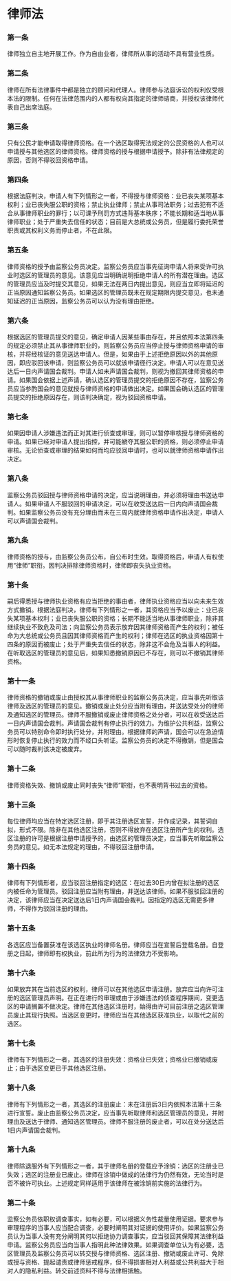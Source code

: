 # 律师法

### 第一条

律师独立自主地开展工作。作为自由业者，律师所从事的活动不具有营业性质。

### 第二条

律师在所有法律事件中都是独立的顾问和代理人。律师参与法庭诉讼的权利仅受根本法的限制。任何在法律范围内的人都有权向其指定的律师谘商，并授权该律师代表自己出席法庭。

### 第三条

只有公民才能申请取得律师资格。在一个选区取得宪法规定的公民资格的人也可以申请授与其他选区的律师资格。律师资格的授与根据申请授予。除非有法律规定的原因，否则不得驳回资格申请。

### 第四条

根据法庭判决，申请人有下列情形之一者，不得授与律师资格：业已丧失某项基本权利；业已丧失服公职的资格；禁止执业律师；禁止从事司法职务；过去犯有不适合从事律师职业的罪行；以可课予刑罚方式违背基本秩序；不能长期和适当地从事律师职业；处于严重失去信任的状态；目前是大总统或公务员，但是履行委托荣誉职责或其权利义务而停止者，不在此限。

### 第五条

律师资格的授予由监察公务员决定。监察公务员应当事先征询申请人将来受许可执业时选区的管理员的意见。该意见应当明确说明拒绝申请人的所有潜在理由。选区的管理员应当及时提交其意见，如果无法在两日内提出意见，则应当立即将延迟的正当原因通知监察公务员。如果选区的管理员既未在规定期限内提交意见，也未通知延迟的正当原因，监察公务员可以认为没有理由拒绝。

### 第六条

根据选区的管理员提交的意见，确定申请人因某些事由存在，并且依照本法第四条的规定必须禁止其从事律师职业的，则监察公务员应当停止授与律师资格申请的审核，并将经核证的意见送达申请人。但是，如果由于上述拒绝原因以外的其他原因，即应驳回该申请，则监察公务员可以就该申请径行决定。申请人可以在意见送达后一日内声请国会裁判。申请人如未声请国会裁判，则视为撤回其律师资格的申请。如果国会依据上述声请，确认选区的管理员提交的拒绝原因不存在，监察公务员应当参酌国会的意见就授与律师资格的申请做出决定。如果国会确认选区的管理员提交的拒绝原因存在，则该判决确定，视为驳回资格申请。

### 第七条

如果因申请人涉嫌违法而正对其进行侦查或审理，则可以暂停审核授与律师资格的申请。如果已经对申请人提出指控，并可能褫夺其服公职的资格，则必须停止申请审核。无论侦查或审理的结果如何而均应驳回申请时，也可以就律师资格申请作出决定。

### 第八条

监察公务员驳回授与律师资格申请的决定，应当说明理由，并必须将理由书送达申请人。如果申请人不服驳回的申请决定，可以在收受送达后一日内向声请国会裁判。如果监察公务员没有充分理由而未在三周内就律师资格申请作出决定，申请人可以声请国会裁判。

### 第九条

律师资格的授与，由监察公务员公布，自公布时生效。取得资格后，申请人有权使用“律师”职衔。因判决排除律师资格时，律师即丧失执业资格。

### 第十条

嗣后得悉授与律师执业资格有应当拒绝的事由者，律师执业资格应当以向未来生效方式撤销。根据法庭判决，律师有下列情形之一者，其资格应当予以废止：业已丧失某项基本权利；业已丧失服公职的资格；长期不能适当地从事律师职业，除非其继续执业不致危及司法；向监察公务员表示放弃因其律师资格而产生的权利；被任命为大总统或公务员且因其律师资格而产生的权利；律师在选区的执业资格因第十四条的原因而被废止；处于严重失去信任的状态，除非这不会危及当事人的利益。在听取选区的管理员的意见后，如果知悉撤销原因已不存在，则可以不撤销其律师资格。

### 第十一条

律师资格的撤销或废止由授权其从事律师职业的监察公务员决定，应当事先听取该律师及选区的管理员的意见。撤销或废止处分应当附有理由，并送达受处分的律师及通知选区的管理员。律师不服撤销或废止律师资格之处分者，可以在收受送达后一日内声请国会裁判。声请国会裁判有停止执行的效力。为维护公共利益，监察公务员可以特别命令即时执行处分，并附理由。根据律师的声请，国会可以在急迫情形时恢复停止执行的效力而不经口头听证。监察公务员的决定不得撤销，但是国会可以随时裁判该决定被废弃。

### 第十二条

律师资格失效、撤销或废止同时丧失“律师”职衔，也不表明背书过去的资格。

### 第十三条

每位律师均应当在特定选区注册，即于其注册选区宣誓，并作成记录，其誓词自拟，形式不限。除非在其他选区注册，否则不得放弃在选区注册所产生的权利。选区注册的许可是根据注册申请授予的，由选区的管理员决定，应当事先听取监察公务员的意见。如无本法规定的理由，不得驳回注册申请。

### 第十四条

律师有下列情形者，应当驳回注册指定的选区：在过去30日内曾在拟注册的选区内被任命为管理员。驳回注册应当附有理由，并送达该律师。如果不服驳回注册的决定，该律师应当在决定送达后1日内声请国会裁判。因指定的选区无需更多律师，不得作为驳回注册的理由。

### 第十五条

各选区应当备置获准在该选区执业的律师名册。律师应当在宣誓后登载名册。自登册之日起，律师即有权执业，前此所为行为的法律效力不受影响。

### 第十六条

如果放弃其在当前选区的权利，律师可以在其他选区申请注册。放弃应当向许可注册的选区管理员声明。在正在进行的审理或由于涉嫌违法的侦查程序期间，变更选区的申请搁置不做决定。律师在其他选区注册时，始得由许可目前注册之选区管理员废止其现行执照。当选区变更时，律师应当在其他选区获准执业，以取代之前的选区。

### 第十七条

律师有下列情形之一者，其选区的注册失效：资格业已失效；资格业已撤销或废止；由于选区变更已于其他选区注册。

### 第十八条

律师有下列情形之一者，其选区的注册废止：未在注册后3日内依照本法第十三条进行宣誓。废止由监察公务员决定，应当事先听取律师和选区管理员的意见，并附理由及送达于律师、通知选区管理员。律师不服注册的废止者，可以在处分送达后1日内声请国会裁判。

### 第十九条

律师除退服外有下列情形之一者，其于律师名册的登载应予涂销：选区的注册业已失效；选区的注册业已废止。律师在涂销中做成的法律行为仍然有效，无论当时是否不被许可执业。上述规定同样适用于该律师在被涂销前实施的法律行为。

### 第二十条

监察公务员依职权调查事实，如有必要，可以根据义务性裁量使用证据。要求参与审理程序的当事人应当配合调查，必要时阐明其对证据的使用评价。如果监察公务员认为当事人没有充分阐明其何以拒绝协力调查事实，应当驳回其保障其法律利益申请。监察公务员应当向当事人指明此种法律效果。如果调查单位认为有必要，选区管理员及监察公务员可以转交授与律师资格、选区注册、撤销或废止许可、免除或授与资格、提起谴责或律师惩戒程序，但不得损害相对人利益或公共利益大于相对人的隐私利益。转交前述资料不得与法律相抵触。
